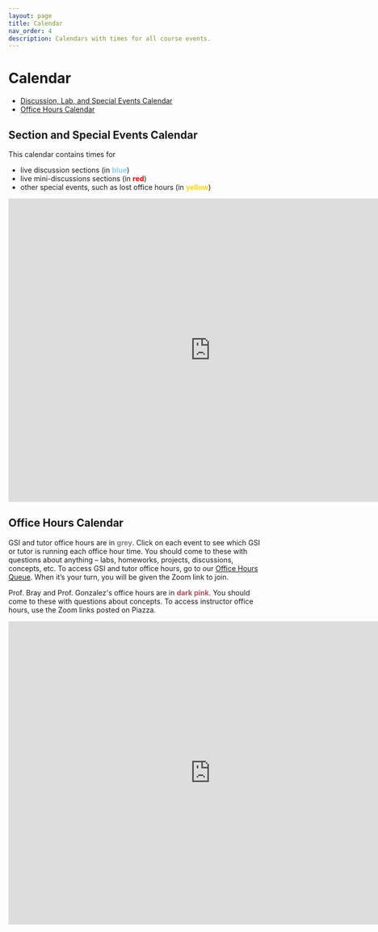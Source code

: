 ```yaml
---
layout: page
title: Calendar
nav_order: 4
description: Calendars with times for all course events.
---
```


# Calendar

- [Discussion, Lab, and Special Events Calendar](#ldlc)
- [Office Hours Calendar](#ohc)

<a name='ldlc'></a>

## Section and Special Events Calendar

This calendar contains times for

- live discussion sections (in <span style="color:SkyBlue">**blue**</span>)
- live mini-discussions sections (in <span style="color:red">**red**</span>)
- other special events, such as lost office hours (in <span style="color:Gold">**yellow**</span>)

<!-- To access these events, use the Zoom links posted in <b><a href="https://piazza.com/class/ke37haavnl86ul?cid=15">@15 on Piazza</a></b>. -->

<iframe src="https://calendar.google.com/calendar/embed?height=600&amp;wkst=1&amp;bgcolor=%23ffffff&amp;ctz=America%2FLos_Angeles&amp;src=Y19zZ2hiOG9naDdxaGl0Z3BuamlpMG43NW0xb0Bncm91cC5jYWxlbmRhci5nb29nbGUuY29t&amp;src=Y192aGVmZG1sMXJhcm11bHA4YW8yZmlvbXFrOEBncm91cC5jYWxlbmRhci5nb29nbGUuY29t&amp;src=Y181NXBhcjdzcXI4Z3ZkaHNtYmNjcnM4bm11Z0Bncm91cC5jYWxlbmRhci5nb29nbGUuY29t&amp;color=%23D50000&amp;color=%233F51B5&amp;color=%23E4C441&amp;showTitle=0&amp;showCalendars=1&amp;mode=WEEK" style="border-width:0" width="800" height="600" frameborder="0" scrolling="no"></iframe>

<br>

<a name='ohc'></a>

## Office Hours Calendar

GSI and tutor office hours are in <span style="color:Gray">**grey**</span>. Click on each event to see which GSI or tutor is running each office hour time. You should come to these with questions about anything – labs, homeworks, projects, discussions, concepts, etc. To access GSI and tutor office hours, go to our [Office Hours Queue](http://oh.ds100.org). When it’s your turn, you will be given the Zoom link to join.

Prof. Bray and Prof. Gonzalez's office hours are in <span style="color:#b2505b">**dark pink**</span>. You should come to these with questions about concepts. To access instructor office hours, use the Zoom links posted on Piazza.

<!-- Lost office hours are also in <span style="color:#b2505b">**dark pink**</span>. You should come to these if you feel behind in the course and would like help with the material (but not with assignments). -->

<iframe src="https://calendar.google.com/calendar/embed?height=600&amp;wkst=1&amp;bgcolor=%23ffffff&amp;ctz=America%2FLos_Angeles&amp;showTitle=0&amp;showCalendars=1&amp;mode=WEEK&amp;src=Y19oZGRxMzVuajZxZmozZjE4bTJ1MGQzaXBjOEBncm91cC5jYWxlbmRhci5nb29nbGUuY29t&amp;src=Y184bmwxb2JzcGE5NGUxZGJ1Z2RoamFhcjQxZ0Bncm91cC5jYWxlbmRhci5nb29nbGUuY29t&amp;color=%23AD1457&amp;color=%23616161" style="border-width:0" width="800" height="600" frameborder="0" scrolling="no"></iframe>
